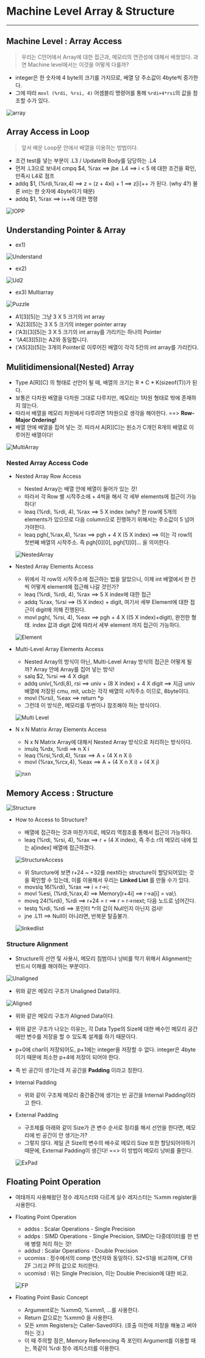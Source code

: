 # Machine Level Array & Structure
---
## Machine Level : Array Access
>우리는 C언어에서 Array에 대한 접근과, 메모리의 연관성에 대해서 배웠었다. 과연 Machine level에서는 이것을 어떻게 다룰까?  

- integer은 한 숫자에 4 byte의 크기를 가지므로, 배열 당 주소값이 4byte씩 증가한다.
- 그에 따라 `movl (%rdi, %rsi, 4)` 어셈블리 명령어를 통해 `%rdi+4*rsi`의 값을 참조할 수가 있다.  

![array](https://user-images.githubusercontent.com/71700079/116245877-6374b480-a7a4-11eb-9a43-28416a3a70bf.PNG)  

## Array Access in Loop
>앞서 배운 Loop문 안에서 배열을 이용하는 방법이다.  

- 조건 test를 넣는 부분이 .L3 / Update와 Body를 담당하는 .L4
- 먼저 .L3으로 보내서 cmpq $4, %rax ==> jbe .L4 ==> i < 5 에 대한 조건을 확인, 만족시 L4로 점프
- addq $1, (%rdi,%rax,4) ==> z = (z + 4xi) + 1 ==> z[i]++ 가 된다. (why 4?) 물론 int는 한 숫자에 4byte이기 때문)
- addq $1, %rax ==> i++에 대한 명령

![lOPP](https://user-images.githubusercontent.com/71700079/116246625-1e9d4d80-a7a5-11eb-9d85-caabd32c0616.PNG)

## Understanding Pointer & Array
- ex1)  

![Understand](https://user-images.githubusercontent.com/71700079/116248932-42619300-a7a7-11eb-97d8-5f5ec4cba156.PNG)  

- ex2)

![Ud2](https://user-images.githubusercontent.com/71700079/116249986-4b9f2f80-a7a8-11eb-9379-77623eaa9ec6.PNG)  

- ex3) Multiarray  

![Puzzle](https://user-images.githubusercontent.com/71700079/116553092-b8473500-a934-11eb-80c3-250c111d9f97.PNG)  

- A1[3][5]는 그냥 3 X 5 크기의 int array
- 'A2[3][5]는 3 X 5 크기의 integer pointer array
- ('A3)[3][5]는 3 X 5 크기의 int array를 가리키는 하나의 Pointer
- '(A4[3][5])는 A2와 동일합니다.
- ('A5[3])[5]는 3개의 Pointer로 이루어진 배열이 각각 5칸의 int array를 가리킨다.

## Mulitidimensional(Nested) Array
- Type A[R][C] 의 형태로 선언이 될 때, 배열의 크기는 R * C * K(sizeof(T))가 된다.
- 보통은 다차원 배열을 다차원 그대로 다루지만, 메모리는 1차원 형태로 밖에 존재하지 않는다.
- 따라서 배열을 메모리 차원에서 다루려면 1차원으로 생각을 해야한다. ==> __Row-Major Ordering!__
- 배열 안에 배열을 집어 넣는 것. 따라서 A[R][C]는 원소가 C개인 R개의 배열로 이루어진 배열이다!  

![MultiArray](https://user-images.githubusercontent.com/71700079/116252143-417e3080-a7aa-11eb-86d5-b3c7e2b860e4.PNG)  

### Nested Array Access Code
- Nested Array Row Access
  - Nested Array는 배열 안에 배열이 들어가 있는 것!
  - 따라서 각 Row 별 시작주소에 + 4씩을 해서 각 세부 elements에 접근이 가능하다!
  - leaq (%rdi, %rdi, 4), %rax ==> 5 X index (why? 한 row에 5개의 elements가 있으므로 다음 column으로 진행하기 위해서는 주소값이 5 넘어가야한다.
  - leaq pgh(,%rax,4), %rax ==> pgh + 4 X (5 X index) ==> 이는 각 row의 첫번째 배열의 시작주소. 즉 pgh[0][0], pgh[1][0]... 을 의미한다.  
  
  ![NestedArray](https://user-images.githubusercontent.com/71700079/116255567-50b2ad80-a7ad-11eb-952d-03165fa10f12.PNG)  

- Nested Array Elements Access
  - 위에서 각 row의 시작주소에 접근하는 법을 알았으니, 이제 int 배열에서 한 칸 씩 어떻게 element에 접근해 나갈 것인가?
  - leaq (%rdi, %rdi, 4), %rax ==> 5 X index에 대한 접근
  - addq %rax, %rsi ==> (5 X index) + digit, 여기서 세부 Element에 대한 접근이 digit에 의해 진행된다.
  - movl pgh(, %rsi, 4), %eax ==> pgh + 4 X ((5 X index)+digit), 완전한 형태. index 값과 digit 값에 따라서 세부 element 까지 접근이 가능하다.  
  
  ![Element](https://user-images.githubusercontent.com/71700079/116258830-40e89880-a7b0-11eb-9e43-6b53b7bbe467.PNG)  
  
- Multi-Level Array Elements Access
  - Nested Array의 방식이 아닌, Multi-Level Array 방식의 접근은 어떻게 될까? Array 안에 Array를 집어 넣는 방식!
  - salq $2, %rsi ==> 4 X digit
  - addq univ(,%rdi,8), rsi ==> univ + (8 X index) + 4 X digit ==> 지금 univ 배열에 저장된 cmu, mit, ucb는 각각 배열의 시작주소 이므로, 8byte이다.
  - movl (%rsi), %eax ==> return *p  
  - 그런데 이 방식은, 메모리를 두번이나 참조해야 하는 방식이다.
  
  ![Multi Level](https://user-images.githubusercontent.com/71700079/116542995-479a1b80-a928-11eb-9e32-59d5ed9089a2.PNG)  
  
- N x N Matrix Array Elements Access
  - N x N Matrix Array에 대해서 Nested Array 방식으로 처리하는 방식이다.
  - imulq %rdx, %rdi ==> n X i
  - leaq (%rsi,%rdi,4), %rax ==> A + (4 X n X i)
  - movl (%rax,%rcx,4), %eax ==> A + (4 X n X i) + (4 X j)  
  
  ![nxn](https://user-images.githubusercontent.com/71700079/116547562-07d63280-a92e-11eb-81d5-947c9eb64911.PNG)  
  
## Memory Access : Structure  

![Structure](https://user-images.githubusercontent.com/71700079/116547735-3f44df00-a92e-11eb-89d0-a53dc44cefa1.PNG)   

- How to Access to Structure?
  - 배열에 접근하는 것과 마찬가지로, 메모리 역참조를 통해서 접근이 가능하다.
  - leaq (%rdi, %rsi, 4), %rax ==> r + (4 X index), 즉 주소 r의 메모리 내에 있는 a[index] 배열에 접근하겠다.  
  
  ![StructureAccess](https://user-images.githubusercontent.com/71700079/116548411-20931800-a92f-11eb-9f5e-46fd2a174775.PNG)  
  
  - 위 Sturcture에 보면 r+24 ~ +32를 next라는 structure이 할당되어있는 것을 확인할 수 있는데, 이를 이용해서 우리는 __Linked List__ 를 만들 수가 있다.
  - movslq 16(%rdi), %rax ==> i = r->i;
  - movl %esi, (%rdi,%rax,4) ==> Memory[r+4i] ==> r->a[i] = val;\
  - movq 24(%rdi), %rdi ==> r+24 = r ==> r = r->next; 다음 노드로 넘어간다.
  - testq %rdi, %rdi ==> 포인터 *r의 값이 Null인지 아닌지 검사!
  - jne .L11 ==> Null이 아니라면, 반복문 탈출불가.  
  
  ![linkedlist](https://user-images.githubusercontent.com/71700079/116549078-086fc880-a930-11eb-9e31-c4717d966533.PNG)  
  
### Structure Alignment
- Structure의 선언 및 사용시, 메모리 침범이나 낭비를 막기 위해서 Alignment는 반드시 이해를 해야하는 부분이다.  

![Unaligned](https://user-images.githubusercontent.com/71700079/116549416-6a303280-a930-11eb-868d-95ff4e46b5fe.PNG)  

- 위와 같은 메모리 구조가 Unaligned Data이다.  

![Aligned](https://user-images.githubusercontent.com/71700079/116549704-c7c47f00-a930-11eb-80ac-cfcc7aec55ea.PNG)  

- 위와 같은 메모리 구조가 Aligned Data이다.
- 위와 같은 구조가 나오는 이유는, 각 Data Type의 Size에 대한 배수인 메모리 공간에만 변수를 저장을 할 수 있도록 설계를 하기 때문이다.
- p+0에 char이 저장되어도, p+1에는 integer을 저장할 수 없다. integer은 4byte이기 때문에 최소한 p+4에 저장이 되어야 한다.
- 즉 빈 공간이 생기는데 저 공간을 __Padding__ 이라고 칭한다.
- Internal Padding
  - 위와 같이 구조체 메모리 중간중간에 생기는 빈 공간을 Internal Padding이라고 한다.
- External Padding
  - 구조체를 아래와 같이 Size가 큰 변수 순서로 정리를 해서 선언을 한다면, 메모리에 빈 공간이 안 생기는가?
  - 그렇지 않다. 제일 큰 Size의 변수의 배수로 메모리 Size 또한 할당되어야하기 때문에, External Padding이 생긴다! ==> 이 방법이 메모리 낭비를 줄인다.  
  
  ![ExPad](https://user-images.githubusercontent.com/71700079/116550527-da8b8380-a931-11eb-9fef-f04a6a4b3c7d.PNG)  
  
## Floating Point Operation
- 여태까지 사용해왔던 정수 레지스터와 다르게 실수 레지스터는 %xmm register을 사용한다.
- Floating Point Operation
  - addss : Scalar Operations - Single Precision
  - addps : SIMD Operations - Single Precision, SIMD는 다중데이터를 한 번에 병렬 처리 하는 것!
  - addsd : Scalar Operations - Double Precision
  - ucomiss : 정수에서의 comp 연산자와 동일하다. S2<S1을 비교하며, CF와 ZF 그리고 PF의 값으로 처리한다.
  - ucomisd : 위는 Single Precision, 이는 Double Precision에 대한 비교.  
  
  ![FP](https://user-images.githubusercontent.com/71700079/116552311-db251980-a933-11eb-8fea-f916d9379575.PNG)  

- Floating Point Basic Concept
  - Argument로는 %xmm0, %xmm1, ...를 사용한다.
  - Return 값으로는 %xmm0 을 사용한다.
  - 모든 xmm Registers는 Caller-Saved이다. (호출 이전에 저장을 해놓고 써야하는 것.)
  - 이 때 주의할 점은, Memory Referencing 즉 포인터 Argument를 이용할 때는, 똑같이 %rdi 정수 레지스터를 이용한다.



